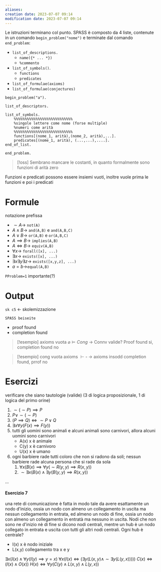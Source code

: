 ```yaml
---
aliases: 
creation date: 2023-07-07 09:14
modification date: 2023-07-07 09:14
---
```


Le istruzioni terminano col punto.
SPASS è composto da 4 liste, contenute in un comando `begin_problem("nome")` e terminate dal comando `end_problem`:
- `list_of_descriptions.`
	- `name({* ... *})`
	- `%commento`
- `list_of_symbols()`.
	- `functions`
	- `predicates`
- `list_of_formulae(axioms)`
- `list_of_formulae(conjectures)`

```SPASS
begin_problem("a").

list_of_descriptors.

list_of_symbols.
	%%%%%%%%%%%%%%%%%%%%%%%%%%%
	%singole lettere come nome (forse multiple)
	%numeri come arità
	%%%%%%%%%%%%%%%%%%%%%%%%%%%
	functions[(nome_1, arità),(nome_2, arità),...].
	predicates[(nome_1, arità), (...,...),....].
end_of_list.

end_problem.

```
>[!oss]
>Sembrano mancare le costanti, in quanto formalmente sono funzioni di arità zero


Funzioni e predicati possono essere insiemi vuoti, inoltre vuole prima le funzioni e poi i predicati


# Formule
notazione prefissa
- $\sim A \to$ `not(A)`
- $A \land B \to$ `and(A,B)` e `and(A,B,C)`
- $A \lor B \to$ `or(A,B)` e `or(A,B,C)`
- $A \implies B \to$ `implies(A,B)`
- $A \iff B \to$ `equiv(A,B)`
- $\forall x \to$ `forall([x], ...)`
- $\exists x \to$ `exists([x], ...)`
- $\exists x \exists y \exists z \to$ `exists([x,y,z], ...)`
- $a = b \to$`equal(A,B)`

`PProblem=1` importante(?)


# Output
`sk c5` <- skolemizzazione

`SPASS beiseite`
- proof found
- completion found


> [!esempio]
> axioms vuota
> $\varnothing \vDash Cong$ -> Connv valide? Proof found si, completion found no

>[!esempio]
>cong vuota
>$\text{ axioms  }\vdash \square$ -> axioms insodd
>completion found, prrof no


# Esercizi
verificare che siano tautologie (valide)
(3 di logica proposizionale, 1 di logica del primo orine)

1. $\sim(\sim P) \implies P$
2. $P \lor \sim(\sim P)$
3. $(P \implies Q) \iff \sim P \lor Q$
4. $\exists x \forall y (F(x) \implies F(y))$
5. tutti gli uomini sono animali e alcuni animali sono carnivori, allora alcuni uomini sono carnivori
	- A(x) x è animale
	- C(y) x è carnivoro
	- U(x) x è umano
6. ogni barbiere rade tutti coloro che non si radono da soli; nessun barbiere rade alcuna persona che si rade da sola
	1. $\forall x (B(x) \implies \forall y(\sim R(y,y) \implies R(x,y))$
	2. $\sim \exists x (B(x) \land \exists y(B(y,y) \implies R(x,y))$

...
#### Esercizio 7
una rete di comunicazione è fatta in modo tale da avere esattamente un nodo d'inizio, ossia un nodo con almeno un collegamento in uscita ma nessun collegamento in entrata, ed almeno un nodo di fine, ossia un nodo con almeno un collegamento in entratà ma nessuno in uscita.
Nodi che non sono ne d'inizio nè di fine si dicono nodi centrali, mentre un hub è un nodo collegato in entrata e uscita con tutti gli altri nodi centrali.
Ogni hub è centrale?


- I(x) x è nodo iniziale
- L(x,y) collegamento tra x e y

$\exists x (  I(x) \land \forall y (I(y) \implies y = x)$
$\forall x (I (x) \iff (\exists y(L(x,y) \land \sim \exists y(L(y,x)))))$
$C(x) \iff (I(x) \land O(x))$
$H(x) \iff \forall y (C(y) \land L(x,y) \land L(y,x))$